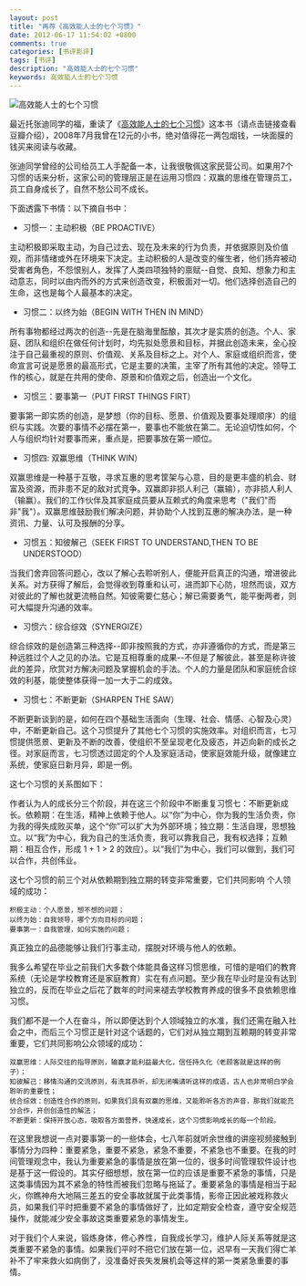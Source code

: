 ```yaml
---
layout: post
title: "再荐《高效能人士的七个习惯》"
date: 2012-06-17 11:54:02 +0800
comments: true
categories: [书评影评]
tags: [书评]
description: "高效能人士的七个习惯"
keywords: 高效能人士的七个习惯
---
```


![高效能人士的七个习惯](http://img5.douban.com/mpic/s4510907.jpg)

最近托张迪同学的福，重读了《[高效能人士的七个习惯](http://book.douban.com/subject/5325618/)》这本书（请点击链接查看豆瓣介绍），2008年7月我曾在12元的小书，绝对值得花一两包烟钱，一块面膜的钱买来阅读与收藏。

张迪同学曾经的公司给员工人手配备一本，让我很敬佩这家民营公司。如果用7个习惯的话来分析，这家公司的管理层正是在运用习惯四：双赢的思维在管理员工，员工自身成长了，自然不愁公司不成长。

<!--more-->

下面透露下书情：以下摘自书中：

* 习惯一：主动积极（BE PROACTIVE）

主动积极即采取主动，为自己过去、现在及未来的行为负责，并依据原则及价值观，而非情绪或外在环境来下决定。主动积极的人是改变的催生者，他们扬弃被动受害者角色，不怨恨别人，发挥了人类四项独特的禀赋--自觉、良知、想象力和主动意志，同时以由内而外的方式来创造改变，积极面对一切。他们选择创造自己的生命，这也是每个人最基本的决定。

* 习惯二：以终为始（BEGIN WITH THEN IN MIND）　　

所有事物都经过两次的创造--先是在脑海里酝酿，其次才是实质的创造。个人、家庭、团队和组织在做任何计划时，均先拟处愿景和目标，并据此创造未来，全心投注于自己最重视的原则、价值观、关系及目标之上。对个人、家庭或组织而言，使命宣言可说是愿景的最高形式，它是主要的决策，主宰了所有其他的决定。领导工作的核心，就是在共用的使命、原景和价值观之后，创造出一个文化。

* 习惯三：要事第一（PUT FIRST THINGS FIRT）

要事第一即实质的创造，是梦想（你的目标、愿景、价值观及要事处理顺序）的组织与实践。次要的事情不必摆在第一，要事也不能放在第二。无论迫切性如何，个人与组织均针对要事而来，重点是，把要事放在第一顺位。

* 习惯四: 双赢思维（THINK WIN）　　

双赢思维是一种基于互敬，寻求互惠的思考筐架与心意，目的是更丰盛的机会、财富及资源，而非患不足的敌对式竞争。双赢即非损人利己（赢输），亦非损人利人（输赢）。我们的工作伙伴及其家庭成员要从互赖式的角度来思考（"我们"而非"我"）。双赢思维鼓励我们解决问题，并协助个人找到互惠的解决办法，是一种资讯、力量、认可及报酬的分享。

* 习惯五：知彼解己（SEEK FIRST TO UNDERSTAND,THEN TO BE UNDERSTOOD）

当我们舍弃回答问题心，改以了解心去聆听别人，便能开启真正的沟通，增进彼此关系。对方获得了解后，会觉得收到尊重和认可，进而卸下心防，坦然而谈，双方对彼此的了解也就更流畅自然。知彼需要仁慈心；解已需要勇气，能平衡两者，则可大幅提升沟通的效率。

* 习惯六：综合综效（SYNERGIZE）　　

综合综效的是创造第三种选择--即非按照我的方式，亦非遵循你的方式，而是第三种远胜过个人之见的办法。它是互相尊重的成果--不但是了解彼此，甚至是称许彼此的差异，欣赏对方解决问题及掌握机会的手法。个人的力量是团队和家庭统合综效的利基，能使整体获得一加一大于二的成效。

* 习惯七：不断更新（SHARPEN THE SAW）　　

不断更新谈到的是，如何在四个基础生活面向（生理、社会、情感、心智及心灵）中，不断更新自己。这个习惯提升了其他七个习惯的实施效率。对组织而言，七习惯提供愿景、更新及不断的改善，使组织不至呈现老化及疲态，并迈向新的成长之径。对家庭而言，七习惯透过固定的个人及家庭活动，使家庭效能升级，就像建立系统，使家庭日新月异，即是一例。

这七个习惯的关系图如下：

作者认为人的成长分三个阶段，并在这三个阶段中不断重复习惯七：不断更新成长。依赖期：在生活，精神上依赖于他人。以“你”为中心，你为我的生活负责，你为我的得失成败买单，这个“你”可以扩大为外部环境；独立期：生活自理，思想独立。以“我”为中心，我为自己的生活负责，我可以靠我自己，我有权选择；互赖期：相互合作，形成 1 + 1 > 2 的效应）。以“我们”为中心，我们可以做到，我们可以合作，共创伟业。

这七个习惯的前三个对从依赖期到独立期的转变非常重要，它们共同影响
个人领域的成功：

	积极主动：个人愿景，想不想的问题；
	以终为始：自我领导，哪个方向目标的问题；
	要事第一：自我管理，如何实施的问题；

真正独立的品德能够让我们行事主动，摆脱对环境与他人的依赖。

我多么希望在毕业之前我们大多数个体能具备这样习惯思维，可惜的是咱们的教育系统（无论是学校教育还是家庭教育）实在有点问题。至少我在毕业时是没有达到独立的，反而在毕业之后花了数年的时间来褪去学校教育养成的很多不良依赖思维习惯。

我们都不是一个人在奋斗，所以即便达到个人领域独立的水准，我们还需在融入社会之中，而后三个习惯正是针对这个话题的，它们对从独立期到互赖期的转变非常重要，它们共同影响公众领域的成功：

	双赢思维：人际交往的指导原则，输赢才能利益最大化，信任持久化（老顾客就是这样的例子）；
	知彼解己：移情沟通的交流原则，有洗耳恭听，却无闭嘴请听这样的成语，古人也非常明白学会聆听的重要性；
	统合综效：创造性合作的原则，如果我们具有双赢的思维，又能聆听各方的声音，那我们就能充分合作，开创创造性的解法；
	不断更新：保持开放心态，吸取各方面营养，快速成长，这个习惯影响成长的每一个阶段。

在这里我想说一点对要事第一的一些体会，七八年前就听余世维的讲座视频接触到事情分为四种：重要紧急，重要不紧急，紧急不重要，不紧急也不重要。在我的时间管理观念中，我认为重要紧急的事情是放在第一位的，很多时间管理软件设计也是基于这一假设的。其实仔细想想，放在第一位的应该是重要不紧急的事情，只是这类事情因为其不紧急的特性而被我们忽略与拖延了。重要紧急的事情是相当于起火，你瞧神舟大地隔三差五的安全事故就属于此类事情，影帝正因此被戏称救火员，如果我们平时把重要不紧急的事情做好了，比如定期安全检查，遵守安全规范操作，就能减少安全事故这类重要紧急的事情发生。

对于我们个人来说，锻炼身体，修心养性，自我成长学习，维护人际关系等就是这类重要不紧急的事情。如果我们平时不把它们放在第一位，迟早有一天我们得亡羊补不了牢来救火如病倒了，没准备好丧失发展机会等这样的第一类紧急重要的事情。
